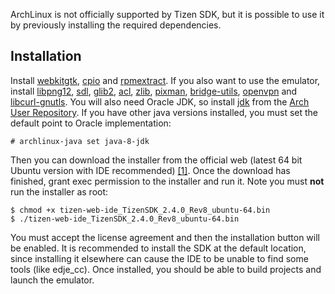 ArchLinux is not officially supported by Tizen SDK, but it is possible to use it by previously installing the required dependencies.

## Installation

Install [webkitgtk](https://aur.archlinux.org/packages/webkitgtk/), [cpio](https://www.archlinux.org/packages/?name=cpio) and [rpmextract](https://www.archlinux.org/packages/?name=rpmextract). If you also want to use the emulator, install [libpng12](https://www.archlinux.org/packages/?name=libpng12), [sdl](https://www.archlinux.org/packages/?name=sdl), [glib2](https://www.archlinux.org/packages/?name=glib2), [acl](https://www.archlinux.org/packages/?name=acl), [zlib](https://www.archlinux.org/packages/?name=zlib), [pixman](https://www.archlinux.org/packages/?name=pixman), [bridge-utils](https://www.archlinux.org/packages/?name=bridge-utils), [openvpn](https://www.archlinux.org/packages/?name=openvpn) and [libcurl-gnutls](https://www.archlinux.org/packages/?name=libcurl-gnutls). You will also need Oracle JDK, so install [jdk](https://aur.archlinux.org/packages/jdk/) from the [Arch User Repository](/index.php/Arch_User_Repository "Arch User Repository"). If you have other java versions installed, you must set the default point to Oracle implementation:

```
# archlinux-java set java-8-jdk

```

Then you can download the installer from the official web (latest 64 bit Ubuntu version with IDE recommended) [[1]](https://developer.tizen.org/development/tools/download). Once the download has finished, grant exec permission to the installer and run it. Note you must **not** run the installer as root:

```
$ chmod +x tizen-web-ide_TizenSDK_2.4.0_Rev8_ubuntu-64.bin
$ ./tizen-web-ide_TizenSDK_2.4.0_Rev8_ubuntu-64.bin

```

You must accept the license agreement and then the installation button will be enabled. It is recommended to install the SDK at the default location, since installing it elsewhere can cause the IDE to be unable to find some tools (like edje_cc). Once installed, you should be able to build projects and launch the emulator.